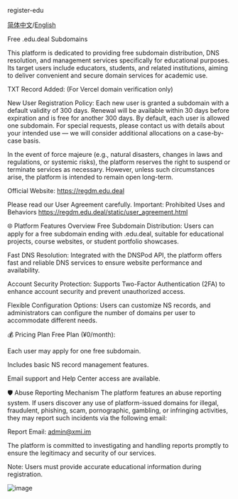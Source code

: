 register-edu

[简体中文](https://github.com/xiaokun567/register-edu/blob/main/README.md)/[English](https://github.com/xiaokun567/register-edu/blob/main/READMEUS.md)

Free .edu.deal Subdomains

This platform is dedicated to providing free subdomain distribution, DNS resolution, and management services specifically for educational purposes. Its target users include educators, students, and related institutions, aiming to deliver convenient and secure domain services for academic use.

TXT Record Added: (For Vercel domain verification only)

New User Registration Policy:
Each new user is granted a subdomain with a default validity of 300 days. Renewal will be available within 30 days before expiration and is free for another 300 days. By default, each user is allowed one subdomain. For special requests, please contact us with details about your intended use — we will consider additional allocations on a case-by-case basis.

In the event of force majeure (e.g., natural disasters, changes in laws and regulations, or systemic risks), the platform reserves the right to suspend or terminate services as necessary. However, unless such circumstances arise, the platform is intended to remain open long-term.

Official Website: https://regdm.edu.deal

Please read our User Agreement carefully.
Important: Prohibited Uses and Behaviors
https://regdm.edu.deal/static/user_agreement.html

🌐 Platform Features Overview
Free Subdomain Distribution:
Users can apply for a free subdomain ending with .edu.deal, suitable for educational projects, course websites, or student portfolio showcases.

Fast DNS Resolution:
Integrated with the DNSPod API, the platform offers fast and reliable DNS services to ensure website performance and availability.

Account Security Protection:
Supports Two-Factor Authentication (2FA) to enhance account security and prevent unauthorized access.

Flexible Configuration Options:
Users can customize NS records, and administrators can configure the number of domains per user to accommodate different needs.

💰 Pricing Plan
Free Plan (¥0/month):

Each user may apply for one free subdomain.

Includes basic NS record management features.

Email support and Help Center access are available.

🛡️ Abuse Reporting Mechanism
The platform features an abuse reporting system. If users discover any use of platform-issued domains for illegal, fraudulent, phishing, scam, pornographic, gambling, or infringing activities, they may report such incidents via the following email:

Report Email: admin@xmi.im

The platform is committed to investigating and handling reports promptly to ensure the legitimacy and security of our services.

Note: Users must provide accurate educational information during registration.

![image](https://github.com/user-attachments/assets/9b2e000f-a77b-4b6b-aa85-a8720a143d65)

